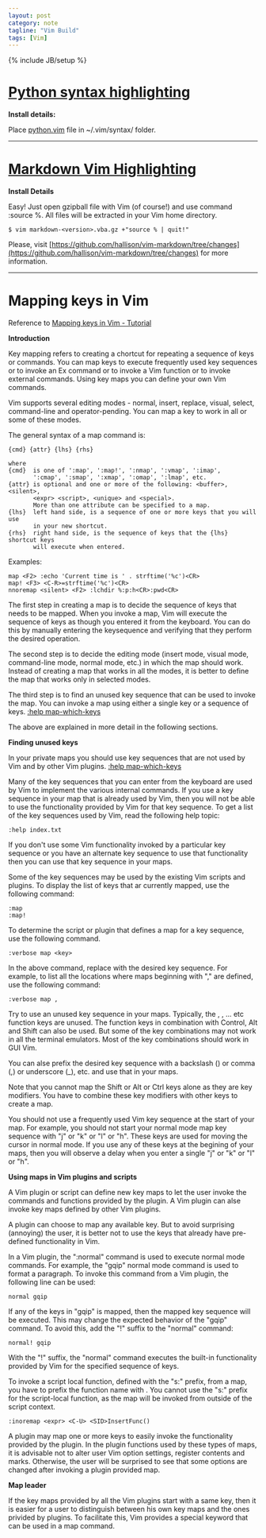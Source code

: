 ```yaml
---
layout: post
category: note
tagline: "Vim Build"
tags: [Vim]
---
```

{% include JB/setup %}

# [Python syntax highlighting](http://www.vim.org/scripts/script.php?script_id=790)

**Install details:**

Place [python.vim](http://www.vim.org/scripts/download_script.php?src_id=21056) file in ~/.vim/syntax/ folder.

- - - -

# [Markdown Vim Highlighting](http://www.vim.org/scripts/script.php?script_id=2882)

**Install Details**

Easy! Just open gzipball file with Vim (of course!) and use command :source %.
All files will be extracted in your Vim home directory.

`$ vim markdown-<version>.vba.gz +"source % | quit!"`

Please, visit
[https://github.com/hallison/vim-markdown/tree/changes](https://github.com/hallison/vim-markdown/tree/changes) for more information.

- - - -

# Mapping keys in Vim
Reference to [Mapping keys in Vim -
Tutorial](http://vim.wikia.com/wiki/Mapping_keys_in_Vim_-_Tutorial_(Part_1))

**Introduction**

Key mapping refers to creating a chortcut for repeating a sequence of keys or
commands. You can map keys to execute frequently used key sequences or to
invoke an Ex command or to invoke a Vim function or to invoke external
commands. Using key maps you can define your own Vim commands.

Vim supports several editing modes - normal, insert, replace, visual, select,
command-line and operator-pending. You can map a key to work in all or some of
these modes.

The general syntax of a map command is:

    {cmd} {attr} {lhs} {rhs}

    where
    {cmd}  is one of ':map', ':map!', ':nmap', ':vmap', ':imap',
           ':cmap', ':smap', ':xmap', ':omap', ':lmap', etc.
    {attr} is optional and one or more of the following: <buffer>, <silent>,
           <expr> <script>, <unique> and <special>.
           More than one attribute can be specified to a map.
    {lhs}  left hand side, is a sequence of one or more keys that you will use
           in your new shortcut.
    {rhs}  right hand side, is the sequence of keys that the {lhs} shortcut keys
           will execute when entered.

Examples:

    map <F2> :echo 'Current time is ' . strftime('%c')<CR>
    map! <F3> <C-R>=strftime('%c')<CR>
    nnoremap <silent> <F2> :lchdir %:p:h<CR>:pwd<CR>

The first step in creating a map is to decide the sequence of keys that needs
to be mapped. When you invoke a map, Vim will execute the sequence of keys as
though you entered it from the keyboard. You can do this by manually entering
the keysequence and verifying that they perform the desired operation.

The second step is to decide the editing mode (insert mode, visual mode,
command-line mode, normal mode, etc.) in which the map should work. Instead of
creating a map that works in all the modes, it is better to define the map that
works only in selected modes.

The third step is to find an unused key sequence that can be used to invoke the
map. You can invoke a map using either a single key or a sequence of keys.
[:help
map-which-keys](http://vimdoc.sourceforge.net/htmldoc/map.html#map-which-keys)

The above are explained in more detail in the following sections.

**Finding unused keys**

In your private maps you should use key sequences that are not used by Vim and
by other Vim plugins. [:help
map-which-keys](http://vimdoc.sourceforge.net/htmldoc/map.html#map-which-keys)

Many of the key sequences that you can enter from the keyboard are used by Vim
to implement the various internal commands. If you use a key sequence in your
map that is already used by Vim, then you will not be able to use the
functionality provided by Vim for that key sequence. To get a list of the key
sequences used by Vim, read the following help topic:

    :help index.txt

If you don't use some Vim functionality invoked by a particular key sequence or
you have an alternate key sequence to use that functionality then you can use
that key sequence in your maps.

Some of the key sequences may be used by the existing Vim scripts and plugins.
To display the list of keys that ar currently mapped, use the following
command:

    :map
    :map!

To determine the script or plugin that defines a map for a key sequence, use
the following command.

    :verbose map <key>

In the above command, replace <key> with the desired key sequence. For example,
to list all the locations where maps beginning with "," are defined, use the
following command:

    :verbose map ,

Try to use an unused key sequence in your maps. Typically, the <F2>, <F3>, ...
etc function keys are unused. The function keys in combination with Control,
Alt and Shift can also be used. But some of the key combinations may not work
in all the terminal emulators. Most of the key combinations should work in GUI
Vim.

You can alse prefix the desired key sequence with a backslash (\) or comma (,)
or underscore (\_), etc. and use that in your maps.

Note that you cannot map the Shift or Alt or Ctrl keys alone as they are key
modifiers. You have to combine these key modifiers with other keys to create a
map.

You should not use a frequently used Vim key sequence at the start of your map.
For example, you should not start your normal mode map key sequence with "j" or
"k" or "l" or "h". These keys are used for moving the cursor in normal mode. If
you use any of these keys at the begining of your maps, then you will observe a
delay when you enter a single "j" or "k" or "l" or "h".

**Using maps in Vim plugins and scripts**

A Vim plugin or script can define new key maps to let the user invoke the
commands and functions provided by the plugin. A Vim plugin can alse invoke key
maps defined by other Vim plugins.

A plugin can choose to map any available key. But to avoid surprising
(annoying) the user, it is better not to use the keys that already have
pre-defined functionality in Vim.

In a Vim plugin, the ":normal" command is used to execute normal mode commands.
For example, the "gqip" normal mode command is used to format a paragraph. To
invoke this command from a Vim plugin, the following line can be used:

    normal gqip

If any of the keys in "gqip" is mapped, then the mapped key sequence will be
executed. This may change the expected behavior of the "gqip" command. To avoid
this, add the "!" suffix to the "normal" command:

    normal! gqip

With the "!" suffix, the "normal" command executes the built-in functionality
provided by Vim for the specified sequence of keys.

To invoke a script local function, defined with the "s:" prefix, from a map,
you have to prefix the function name with <SID>. You cannot use the "s:" prefix
for the script-local function, as the map will be invoked from outside of the
script context.

    :inoremap <expr> <C-U> <SID>InsertFunc()

A plugin may map one or more keys to easily invoke the functionality provided
by the plugin. In the plugin functions used by these types of maps, it is
advisable not to alter user Vim option settings, register contents and marks.
Otherwise, the user will be surprised to see that some options are changed
after invoking a plugin provided map.

**Map leader**

If the key maps provided by all the Vim plugins start with a same key, then it
is easier for a user to distinguish between his own key maps and the ones
privided by plugins. To facilitate this, Vim provides a special keyword that
can be used in a map command.
